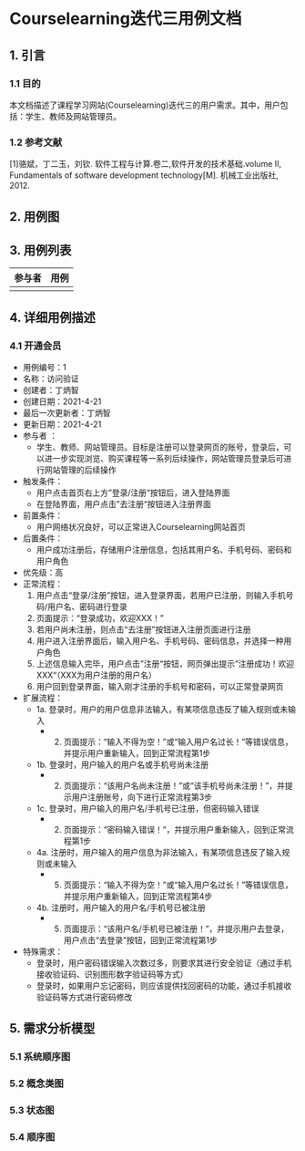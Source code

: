 # Courselearning迭代三用例文档

## 1. 引言

### 1.1 目的

本文档描述了课程学习网站(Courselearning)迭代三的用户需求。其中，用户包括：学生、教师及网站管理员。

### 1.2 参考文献

[1]骆斌，丁二玉，刘钦. 软件工程与计算.卷二,软件开发的技术基础.volume Ⅱ, Fundamentals of software development technology[M]. 机械工业出版社, 2012.

## 2. 用例图

## 3. 用例列表

| 参与者 | 用例 |
| :----- | :--- |
|        |      |

## 4. 详细用例描述

### 4.1 开通会员

- 用例编号：1
- 名称：访问验证
- 创建者：丁炳智
- 创建日期：2021-4-21
- 最后一次更新者：丁炳智
- 更新日期：2021-4-21
- 参与者 ：
  - 学生、教师、网站管理员。目标是注册可以登录网页的账号，登录后，可以进一步实现浏览、购买课程等一系列后续操作，网站管理员登录后可进行网站管理的后续操作
- 触发条件：
  - 用户点击首页右上方”登录/注册“按钮后，进入登陆界面
  - 在登陆界面，用户点击”去注册“按钮进入注册界面
- 前置条件：
	- 用户网络状况良好，可以正常进入Courselearning网站首页
- 后置条件：
  - 用户成功注册后，存储用户注册信息，包括其用户名、手机号码、密码和用户角色
- 优先级：高
- 正常流程：
  1. 用户点击“登录/注册”按钮，进入登录界面，若用户已注册，则输入手机号码/用户名、密码进行登录
  2. 页面提示：“登录成功，欢迎XXX！”
  3. 若用户尚未注册，则点击“去注册”按钮进入注册页面进行注册
  4. 用户进入注册界面后，输入用户名、手机号码、密码信息，并选择一种用户角色
  5. 上述信息输入完毕，用户点击”注册“按钮，网页弹出提示”注册成功！欢迎XXX“（XXX为用户注册的用户名）
  6. 用户回到登录界面，输入刚才注册的手机号和密码，可以正常登录网页
- 扩展流程：
  - 1a. 登录时，用户的用户信息非法输入，有某项信息违反了输入规则或未输入
    - 2. 页面提示：“输入不得为空！”或“输入用户名过长！”等错误信息，并提示用户重新输入，回到正常流程第1步
  - 1b. 登录时，用户输入的用户名或手机号尚未注册
    - 2. 页面提示：“该用户名尚未注册！”或“该手机号尚未注册！”，并提示用户注册账号，向下进行正常流程第3步
  - 1c. 登录时，用户输入的用户名/手机号已注册，但密码输入错误
    - 2. 页面提示：“密码输入错误！”，并提示用户重新输入，回到正常流程第1步
  - 4a. 注册时，用户输入的用户信息为非法输入，有某项信息违反了输入规则或未输入
    - 5. 页面提示：“输入不得为空！”或“输入用户名过长！”等错误信息，并提示用户重新输入，回到正常流程第4步
  - 4b. 注册时，用户输入的用户名/手机号已被注册
    - 5. 页面提示：“该用户名/手机号已被注册！”，并提示用户去登录，用户点击“去登录”按钮，回到正常流程第1步
- 特殊需求：
  - 登录时，用户密码错误输入次数过多，则要求其进行安全验证（通过手机接收验证码、识别图形数字验证码等方式）
  - 登录时，如果用户忘记密码，则应该提供找回密码的功能，通过手机接收验证码等方式进行密码修改

## 5. 需求分析模型 

### 5.1 系统顺序图

### 5.2 概念类图

### 5.3 状态图

### 5.4 顺序图

